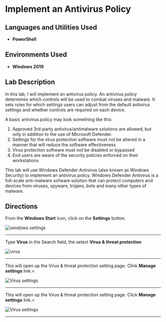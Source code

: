 
<h1>Implement an Antivirus Policy</h1>

<h2>Languages and Utilities Used</h2>

- <b>PowerShell</b> 

<h2>Environments Used </h2>

- <b>Windows 2019</b> 


<h2>Lab Description</h2>
  <p>In this lab, I will implement an antivirus policy. An antivirus policy determines which controls will be used to combat viruses and malware. It sets rules for which settings users can adjust from the default antivirus settings and whether controls are required on each device. </p>
  
  <p>A basic antivirus policy may look something like this:
    <ol>
       <li>Approved 3rd-party antivirus/antimalware solutions are allowed, but only in addition to the use of Microsoft Defender.</li>
       <li>Settings for the virus protection software must not be altered in a manner that will reduce the software effectiveness</li>
       <li>Virus protection software must not be disabled or bypassed</li>
       <li>End users are aware of the security policies enforced on their workstations</li>
    </ol>
    </hr>
<p>This lab will use Windows Defender Antivirus (also known as Windows Security) to implement an antivirus policy. Windows Defender Antivirus is a full-scale anti-malware sofware solution that can protect computers and devices from viruses, spyware, trojans, bots and many other types of malware. 
  <h2>Directions</h2>
    <p>From the <b>Windows Start</b> icon, click on the <b>Settings</b> button.</p>
    
![windows settings](https://user-images.githubusercontent.com/107451613/178303658-171cfec8-b55f-4378-add5-e7448a08997d.png)

<hr>

 <p>Type <b>Virus</b> in the Search field, the select <b>Virus & threat protection</b></p>

![virus](https://user-images.githubusercontent.com/107451613/178304082-9ea6a2ab-5051-413b-9753-01b850eb4dc2.png)

<hr>

<p>This will open up the Virus & threat protection setting page. Clink <b>Manage settings</b> link.<</p>

![Virus settings](https://user-images.githubusercontent.com/107451613/178304651-19354084-c36d-4f4a-8075-84be4dedbc49.png)

<hr>

<p>This will open up the Virus & threat protection setting page. Click <b>Manage settings</b> link.<</p>

![Virus settings](https://user-images.githubusercontent.com/107451613/178304651-19354084-c36d-4f4a-8075-84be4dedbc49.png)

<hr>

